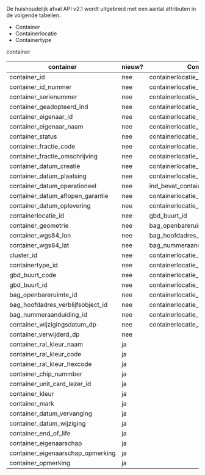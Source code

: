 De huishoudelijk afval API v2.1 wordt uitgebreid met een aantal attributen in de volgende tabellen.
- Container
- Containerlocatie
- Containertype

container

| container                 | nieuw?   | Containerlocatie | nieuwe? | Containertype | nieuw? |
|------------------------|----------------|----------------|--------------|-------------|--------------| 
|container_id            |   nee |containerlocatie_id         |nee  |containertype_id|nee|        12      |   
|container_id_nummer    |       nee   |containerlocatie_serienummer | nee |  |       |                         
|container_serienummer  | nee    |containerlocatie_status| nee|              |             |              |                 
|container_geadopteerd_ind  | nee |containerlocatie_geometrie|nee|              |             |              |  
|container_eigenaar_id  | nee     |containerlocatie_wgs84_lon|nee|              |             |              |  
container_eigenaar_naam  | nee   |containerlocatie_wgs84_lat|nee|              |             |              |  
container_status  | nee          |containerlocatie_eigenaar_id|nee|              |             |              |  
container_fractie_code  | nee    |containerlocatie_eigenaar_naam|nee|              |             |              |  
container_fractie_omschrijving|nee|containerlocatie_datum_creatie|nee|              |             |              |  
container_datum_creatie  | nee   |containerlocatie_datum_plaatsing|nee|              |             |              |  
container_datum_plaatsing  | nee |containerlocatie_datum_oplevering|nee|              |             |              |  
container_datum_operationeel  | nee|ind_bevat_container|nee|              |             |              |  
container_datum_aflopen_garantie  | nee   |containerlocatie_datum_operationeel|nee|              |             |              |  
container_datum_oplevering  | nee|containerlocatie_datum_einde_garantie|nee|              |             |              |  
containerlocatie_id  | nee       |gbd_buurt_id|nee|              |             |              |  
container_geometrie  | nee       |bag_openbareruimte_id|nee|              |             |              |  
container_wgs84_lon  | nee       |bag_hoofdadres_verblijfsobject_id|nee                |              |             |              |  
container_wgs84_lat  | nee       |bag_nummeraanduiding_id|nee                |              |             |              |  
cluster_id  | nee                |containerlocatie_type_naam|ja|              |             |              |  
containertype_id  | nee          |containerlocatie_id_nummer|ja|              |             |              |  
gbd_buurt_code  | nee            |containerlocatie_datum_wijziging|ja|              |             |              |  
gbd_buurt_id  | nee              |containerlocatie_opmerking|ja|              |             |              |  
bag_openbareruimte_id  | nee     |containerlocatie_end_of_life|ja|              |             |              |  
bag_hoofdadres_verblijfsobject_id  |nee|containerlocatie_eigenaarschap|ja|              |             |              |  
bag_nummeraanduiding_id  | nee   |containerlocatie_eigenaarschap_opmerking|ja|             |              |  |
container_wijzigingsdatum_dp|nee |containerlocatie_type_artikelcode|ja|             |              |  |
container_verwijderd_dp  | nee   |        |                |              |             |              |  
container_ral_kleur_naam  | ja   |        |                |              |             |              |  
container_ral_kleur_code  | ja   |        |                |              |             |              |  
container_ral_kleur_hexcode  |ja |        |                |              |             |              |  
container_chip_nummber  | ja   |
container_unit_card_lezer_id |ja |        |                |              |             |              |  
container_kleur  | ja                    |                |              |             |              |  |
container_mark  | ja             |        |                |              |             |              |  
container_datum_vervanging  | ja |        |                |              |             |              |  
container_datum_wijziging  | ja  |        |                |              |             |              |  
container_end_of_life  | ja      |        |                |              |             |              |  
container_eigenaarschap  | ja    |        |                |              |             |              |  
container_eigenaarschap_opmerking  | ja   |        |                |              |             |              |  
container_opmerking  | ja        |        |                |              |             |              |  
     

